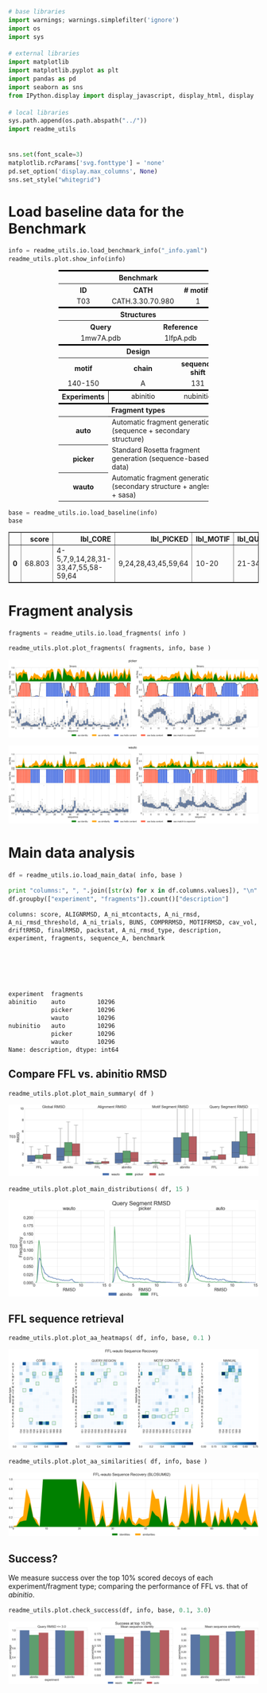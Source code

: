 

```python
# base libraries
import warnings; warnings.simplefilter('ignore')
import os
import sys

# external libraries
import matplotlib
import matplotlib.pyplot as plt
import pandas as pd
import seaborn as sns
from IPython.display import display_javascript, display_html, display

# local libraries
sys.path.append(os.path.abspath("../"))
import readme_utils


sns.set(font_scale=3)
matplotlib.rcParams['svg.fonttype'] = 'none'
pd.set_option('display.max_columns', None)
sns.set_style("whitegrid")
```

# Load baseline data for the Benchmark


```python
info = readme_utils.io.load_benchmark_info("_info.yaml")
readme_utils.plot.show_info(info)
```


<div style="width:100%;">
    <table style="width:60%;margin-left:20%">
        <tr style="border-top: 3px solid black;border-bottom: 1px solid black;">
            <th colspan="6" style="text-align:center;" >Benchmark</th>
        </tr>
        <tr>
            <th colspan="2" style="text-align:center;" >ID</th>
            <th colspan="2" style="text-align:center;" >CATH</th>
            <th colspan="2" style="text-align:center;" ># motifs</th>
        </tr>
        <tr>
            <td colspan="2" style="text-align:center;" >T03</td>
            <td colspan="2" style="text-align:center;" >CATH.3.30.70.980</td>
            <td colspan="2" style="text-align:center;" >1</td>
        </tr>
        <tr style="border-top: 3px solid black;border-bottom: 1px solid black;">
            <th colspan="6" style="text-align:center;" >Structures</th>
        </tr>
        <tr>
            <th colspan="3" style="text-align:center;" >Query</th>
            <th colspan="3" style="text-align:center;" >Reference</th>
        </tr>
        <tr>
            <td colspan="3" style="text-align:center;" >1mw7A.pdb</td>
            <td colspan="3" style="text-align:center;" >1lfpA.pdb</td>
        </tr>
        <tr style="border-top: 3px solid black;border-bottom: 1px solid black;">
            <th colspan="6" style="text-align:center;" >Design</th>
        </tr>
        <tr>
            <th colspan="2" style="text-align:center;" >motif</th>
            <th colspan="2" style="text-align:center;" >chain</th>
            <th colspan="2" style="text-align:center;" >sequence shift</th>
        </tr>
        <tr>
            <td colspan="2" style="text-align:center;" >140-150</td>
            <td colspan="2" style="text-align:center;" >A</td>
            <td colspan="2" style="text-align:center;" >131</td>
        </tr>
        <tr style="border-top: 3px solid black;">
            <th colspan="2" style="text-align:center;border-right: 1px solid black;" >Experiments</th>
            <td colspan="2" style="text-align:center;" >abinitio</td>
            <td colspan="2" style="text-align:center;" >nubinitio</td>
        </tr>
        <tr style="border-top: 3px solid black;border-bottom: 1px solid black;">
            <th colspan="6" style="text-align:center;" >Fragment types</th>
        </tr>
        <tr>
            <th colspan="1" style="text-align:center;" >auto</th>
            <td colspan="5" style="text-align:left;" >Automatic fragment generation (sequence + secondary structure)</td>
        </tr>
        <tr>
            <th colspan="1" style="text-align:center;" >picker</th>
            <td colspan="5" style="text-align:left;" >Standard Rosetta fragment generation (sequence-based data)</td>
        </tr>
        <tr>
            <th colspan="1" style="text-align:center;" >wauto</th>
            <td colspan="5" style="text-align:left;" >Automatic fragment generation (secondary structure + angles + sasa)</td>
        </tr>
    </table>
    </div>



```python
base = readme_utils.io.load_baseline(info)
base
```




<div>
<style scoped>
    .dataframe tbody tr th:only-of-type {
        vertical-align: middle;
    }

    .dataframe tbody tr th {
        vertical-align: top;
    }

    .dataframe thead th {
        text-align: right;
    }
</style>
<table border="1" class="dataframe">
  <thead>
    <tr style="text-align: right;">
      <th></th>
      <th>score</th>
      <th>lbl_CORE</th>
      <th>lbl_PICKED</th>
      <th>lbl_MOTIF</th>
      <th>lbl_QUERY</th>
      <th>sequence_A</th>
      <th>structure_A</th>
      <th>lbl_CONTACTS</th>
    </tr>
  </thead>
  <tbody>
    <tr>
      <th>0</th>
      <td>68.803</td>
      <td>4-5,7,9,14,28,31-33,47,55,58-59,64</td>
      <td>9,24,28,43,45,59,64</td>
      <td>10-20</td>
      <td>21-34</td>
      <td>FNRKSVFECLKNEVENLKLSLEDLEFALIDYGLEELEEVEDKIIIRGDYNSFKLLNEGFESLKLPILKASLQRIA</td>
      <td>LEEEEEEEEEHHHHHHLLLLHHHHHHHHHHHLEEEEEEELLEEEEEEEHHHHHHHHHHHHHLLLLEEEEEEEEEL</td>
      <td>8-9,21-27,38-43,62-67</td>
    </tr>
  </tbody>
</table>
</div>



# Fragment analysis


```python
fragments = readme_utils.io.load_fragments( info )
```


```python
readme_utils.plot.plot_fragments( fragments, info, base )
```


![png](README_files/README_6_0.png)



![png](README_files/README_6_1.png)


# Main data analysis


```python
df = readme_utils.io.load_main_data( info, base )
```


```python
print "columns:", ", ".join([str(x) for x in df.columns.values]), "\n"
df.groupby(["experiment", "fragments"]).count()["description"]
```

    columns: score, ALIGNRMSD, A_ni_mtcontacts, A_ni_rmsd, A_ni_rmsd_threshold, A_ni_trials, BUNS, COMPRRMSD, MOTIFRMSD, cav_vol, driftRMSD, finalRMSD, packstat, A_ni_rmsd_type, description, experiment, fragments, sequence_A, benchmark 
    





    experiment  fragments
    abinitio    auto         10296
                picker       10296
                wauto        10296
    nubinitio   auto         10296
                picker       10296
                wauto        10296
    Name: description, dtype: int64



## Compare FFL vs. abinitio RMSD


```python
readme_utils.plot.plot_main_summary( df )
```


![png](README_files/README_11_0.png)



```python
readme_utils.plot.plot_main_distributions( df, 15 )
```


![png](README_files/README_12_0.png)


## FFL sequence retrieval


```python
readme_utils.plot.plot_aa_heatmaps( df, info, base, 0.1 )
```


![png](README_files/README_14_0.png)



```python
readme_utils.plot.plot_aa_similarities( df, info, base )
```


![png](README_files/README_15_0.png)


## Success?
We measure success over the top 10% scored decoys of each experiment/fragment type; comparing the performance of FFL vs. that of _abinitio_.


```python
readme_utils.plot.check_success(df, info, base, 0.1, 3.0)
```


![png](README_files/README_17_0.png)



```python

```
